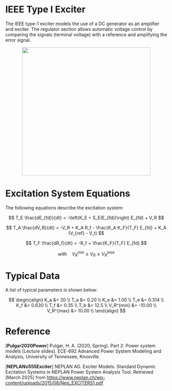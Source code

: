 # IEEE Type I Exciter
The IEEE type-1 exciter models the use of a DC generator as an amplifier and exciter. The regulator section allows automatic voltage control by comparing the signals (terminal voltage) with a reference and amplifying the error signal.
<div align="center">
<img src="https://github.com/user-attachments/assets/ac8fd7f8-ca1f-4a66-a3d6-c2a41eed3824" width="400">
</div>

# Excitation System Equations
The following equations describe the excitation system:

$$
T_E \frac{dE_{fd}}{dt} = -\left(K_E + S_E(E_{fd})\right) E_{fd} + V_R
$$

$$
T_A \frac{dV_R}{dt} = -V_R + K_A R_f - \frac{K_A K_F}{T_F} E_{fd} + K_A (V_{ref} - V_t)
$$

$$
T_F \frac{dR_f}{dt} = -R_f + \frac{K_F}{T_F} E_{fd}
$$

$$
\text{with} \quad V_R^{min} \leq V_R \leq V_R^{max}
$$

# Typical Data
A list of typical parameters is shown below:

$$
\begin{align}
K_a &= 20 \\
T_a &= 0.20 \\
K_e &= 1.00 \\
T_e &= 0.314 \\
K_f &= 0.630 \\
T_f &= 0.35 \\
T_b &= 12.5 \\
V_R^{min} &= -10.00 \\
V_R^{max} &= 10.00 \\
\end{align}
$$

# Reference
[**Pulgar2020Power**] Pulgar, H. A. (2020, Spring). Part 2: Power system models [Lecture slides]. ECE-692 Advanced Power System Modeling and Analysis, University of Tennessee, Knoxville.

[**NEPLANv555Exciter**] NEPLAN AG. Exciter Models. Standard Dynamic Excitation Systems in NEPLAN Power System Analysis Tool. Retrieved [March 2025] from https://www.neplan.ch/wp-content/uploads/2015/08/Nep_EXCITERS1.pdf
